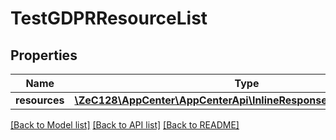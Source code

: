 # TestGDPRResourceList

## Properties
Name | Type | Description | Notes
------------ | ------------- | ------------- | -------------
**resources** | [**\ZeC128\AppCenter\AppCenterApi\InlineResponse20027Resources[]**](InlineResponse20027Resources.md) |  | [optional] 

[[Back to Model list]](../README.md#documentation-for-models) [[Back to API list]](../README.md#documentation-for-api-endpoints) [[Back to README]](../README.md)


